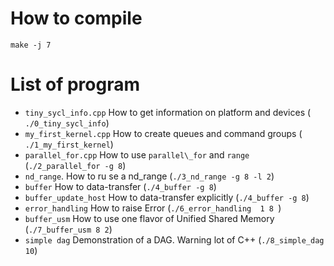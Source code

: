 # How to compile

```
make -j 7
```

# List of program

- `tiny_sycl_info.cpp` How to get information on platform and devices ( `./0_tiny_sycl_info`)
- `my_first_kernel.cpp`  How to create queues and command groups ( `./1_my_first_kernel`)
- `parallel_for.cpp` How to use `parallel\_for` and `range` (`./2_parallel_for -g 8`)
- `nd_range`. How to ru se a nd\_range (`./3_nd_range -g 8 -l 2`)
- `buffer`  How to data-transfer (`./4_buffer -g 8`)
- `buffer_update_host`  How to data-transfer explicitly (`./4_buffer -g 8`)
- `error_handling` How to raise Error (`./6_error_handling  1 8 `)
- `buffer_usm` How to use one flavor of Unified Shared Memory  (`./7_buffer_usm 8 2`)
- `simple dag` Demonstration of a DAG. Warning lot of C++ (`./8_simple_dag 10`)
